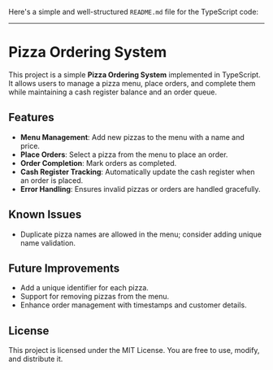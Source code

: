 Here's a simple and well-structured `README.md` file for the TypeScript code:

---

# Pizza Ordering System

This project is a simple **Pizza Ordering System** implemented in TypeScript. It allows users to manage a pizza menu, place orders, and complete them while maintaining a cash register balance and an order queue.

## Features
- **Menu Management**: Add new pizzas to the menu with a name and price.
- **Place Orders**: Select a pizza from the menu to place an order.
- **Order Completion**: Mark orders as completed.
- **Cash Register Tracking**: Automatically update the cash register when an order is placed.
- **Error Handling**: Ensures invalid pizzas or orders are handled gracefully.

## Known Issues
- Duplicate pizza names are allowed in the menu; consider adding unique name validation.

## Future Improvements
- Add a unique identifier for each pizza.
- Support for removing pizzas from the menu.
- Enhance order management with timestamps and customer details.

## License
This project is licensed under the MIT License. You are free to use, modify, and distribute it.

